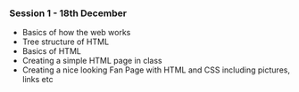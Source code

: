 ### Session 1 - 18th December

- Basics of how the web works
- Tree structure of HTML
- Basics of HTML
- Creating a simple HTML page in class
- Creating a nice looking Fan Page with HTML and CSS including pictures, links etc